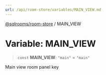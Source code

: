 ```yaml
---
url: /api/room-store/variables/MAIN_VIEW.md
---
```

[@sqlrooms/room-store](../index.md) / MAIN\_VIEW

# Variable: MAIN\_VIEW

> `const` **MAIN\_VIEW**: `"main"` = `"main"`

Main view room panel key
